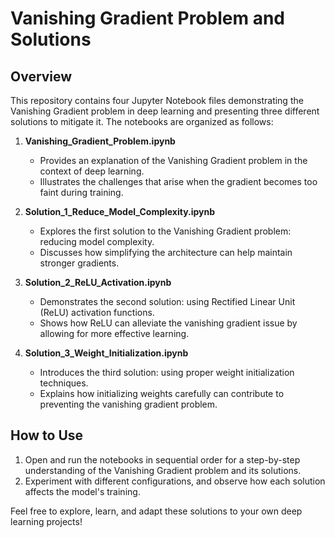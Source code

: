 # Vanishing Gradient Problem and Solutions

## Overview

This repository contains four Jupyter Notebook files demonstrating the Vanishing Gradient problem in deep learning and presenting three different solutions to mitigate it. The notebooks are organized as follows:

1. **Vanishing_Gradient_Problem.ipynb**
   - Provides an explanation of the Vanishing Gradient problem in the context of deep learning.
   - Illustrates the challenges that arise when the gradient becomes too faint during training.

2. **Solution_1_Reduce_Model_Complexity.ipynb**
   - Explores the first solution to the Vanishing Gradient problem: reducing model complexity.
   - Discusses how simplifying the architecture can help maintain stronger gradients.

3. **Solution_2_ReLU_Activation.ipynb**
   - Demonstrates the second solution: using Rectified Linear Unit (ReLU) activation functions.
   - Shows how ReLU can alleviate the vanishing gradient issue by allowing for more effective learning.

4. **Solution_3_Weight_Initialization.ipynb**
   - Introduces the third solution: using proper weight initialization techniques.
   - Explains how initializing weights carefully can contribute to preventing the vanishing gradient problem.

## How to Use

1. Open and run the notebooks in sequential order for a step-by-step understanding of the Vanishing Gradient problem and its solutions.
2. Experiment with different configurations, and observe how each solution affects the model's training.

Feel free to explore, learn, and adapt these solutions to your own deep learning projects!
